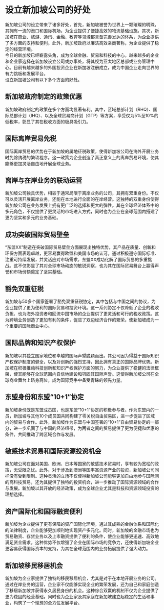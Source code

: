 # 设立新加坡公司的好处
新加坡公司的设立带来了诸多好处，首先，新加坡被誉为世界上一颗璀璨的明珠，其拥有一流的港口和国际机场，为企业提供了便捷高效的物流基础设施。其次，新加坡在商业、旅游、通讯、金融、教育等领域都具备完善发达的体系，为企业提供了多方面的支持和便利。此外，新加坡政府以廉洁高效亲商著称，为企业提供了稳定的经营环境。  
今日的新加坡已经崭露头角，成为全球金融、贸易和科技的中心。越来越多的企业和企业家选择在新加坡设立公司或办事处，将其视为亚太地区总部或业务管理中心。目前有越来越多的外国投资企业在新加坡注册成立，成为中国企业走向世界的有力跳板和发展平台。  
设立新加坡公司有以下多个方面的好处。
## 新加坡政府制定的政策优惠
新加坡政府制定的政策在多个方面均显著有利。其中，区域总部计划（RHQ）、国际总部计划（IHQ）、以及全球贸易商计划（GTP）等方案，享受仅为5%至10%的低税率，彰显了其在税收方面的极具吸引力。
## 国际离岸贸易免税
国际离岸贸易的优势在于新加坡的属地征税政策，使得新加坡公司在海外开展业务时免除纳税的繁琐程序。这一政策为企业创造了真正意义上的离岸贸易环境，使其能够更加灵活自由地开展全球业务。
## 离岸与在岸业务的联动运营
新加坡公司独具优势，相较于通常局限于离岸业务的公司，其拥有双重身份。不仅可以灵活开展离岸业务，还能在本地进行全面的在岸经营。这独特的双重身份使得新加坡公司在业务发展上拥有更广泛的选择和更大的弹性。其在全球经济体系中的多元角色，不仅提供了更灵活的市场进入方式，同时也为企业在全球范围内搭建了更为坚实和多元的业务基础。
## 成功突破国际贸易壁垒
“东盟XX”制造在突破国际贸易壁垒方面展现出独特优势，其产品在质量、创新和环保方面表现卓越，更容易赢得欧盟和美国市场的认可。通过积极遵守国际标准、注重可持续发展，并灵活应对市场需求，东盟XX成功化解了国际贸易的多重挑战。这不仅彰显了其对全球市场动态的敏锐洞察，也为其在国际贸易舞台上赢得声誉和市场份额奠定了坚实基础。
## 豁免双重征税
新加坡与50多个国家签署了豁免双重征税协定，其中包括与中国之间的协议，为企业提供了更为便利的国际贸易和投资环境。这一系列协定不仅降低了企业的税收负担，也为海外投资者和回流中国市场的企业提供了更灵活和可行的税收政策。这为跨境业务创造了更加有利的条件，促进了双边经济合作的繁荣，使新加坡成为一个重要的国际商业中心。
## 国际品牌和知识产权保护
新加坡以其独立国家地位和卓越的国际声望脱颖而出。其公司因为得益于国际知识产权保护制度的健全，以及对创新的强烈支持，因此拥有真正的国际品牌优势。新加坡在积极推动科技创新和知识产权保护方面的努力，为企业提供了稳健的法律框架，使其能够在全球范围内自信地建设和巩固其国际声誉。这使得新加坡公司在全球商业舞台上跻身高位，成为国际竞争中备受青睐的领先力量。
## 东盟身份和东盟“10+1”协定
新加坡身份既是东盟成员国，也是东盟“10+1”协定的积极参与者。作为东盟内的一员，新加坡与其他10个成员国共同构建了零关税自由贸易区，进一步促进了区域内的贸易与合作。此外，新加坡作为东盟与中国签署的“10+1”自由贸易协定的一部分，进一步巩固了与中国的经济纽带，为两者之间的贸易提供了更为便捷和优惠的条件，共同推动了跨区域合作与发展。
## 敏感技术贸易和国际资源投资机会
新加坡公司在面对美国、欧洲、日本等国家的敏感技术贸易时，享有较为宽松的政策，无受限之忧。此外，对于涉及到澳洲等国丰富资源产业的投资，新加坡公司同样没有受到限制。这种灵活的立场不仅使得新加坡公司能够更加自由地参与国际间的高科技贸易，还为其提供了独特的投资机会，进一步推动了国际资源领域的合作与发展。新加坡以其开放的经济政策，成为全球企业尤其是科技和资源领域投资的理想选择。
## 资产国际化和国际融资便利
新加坡为企业提供了更有保障的资产国际化环境，通过其成熟的金融体系和国际化的法律制度，企业能够更加顺利地实现资产多元化。同时，新加坡的金融市场也为贸易融资、存贷业务以及上市融资提供了便利的条件，使企业能够更迅速、高效地满足资金需求。这种优势不仅增强了企业在国际市场的竞争力，还使得新加坡企业更容易获得国际资本的支持，为其在全球范围内的业务拓展提供了强大动力。
## 新加坡移民移居机会
新加坡为企业家提供了独特的移民移居机会，尤其是对于在本地开展业务的公司。通过在岸业务的运营，企业家不仅能够实现企业的繁荣发展，还为自己和家庭创造了移居新加坡并获得永久居民身份的机会。这种综合双赢的机制不仅为企业提供了更为稳固的经营基础，同时也为企业家及其家庭在新加坡建立起稳定的生活和事业，构筑了一个理想的全方位发展平台。